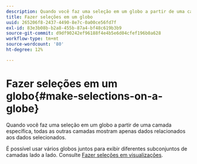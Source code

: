 ```yaml
---
description: Quando você faz uma seleção em um globo a partir de uma camada específica, todas as outras camadas mostram apenas dados relacionados aos dados selecionados.
title: Fazer seleções em um globo
uuid: 265206f8-2437-4490-8e7c-0a00ce56fd7f
exl-id: 83e3b08b-b2a8-455b-87a4-bf48c619b3b9
source-git-commit: d9df90242ef96188f4e4b5e6d04cfef196b0a628
workflow-type: tm+mt
source-wordcount: '80'
ht-degree: 12%

---
```


# Fazer seleções em um globo{#make-selections-on-a-globe}

Quando você faz uma seleção em um globo a partir de uma camada específica, todas as outras camadas mostram apenas dados relacionados aos dados selecionados.

É possível usar vários globos juntos para exibir diferentes subconjuntos de camadas lado a lado. Consulte [Fazer seleções em visualizações](../../../../home/c-get-started/c-vis/c-sel-vis/c-sel-vis.md#concept-012870ec22c7476e9afbf3b8b2515746).
